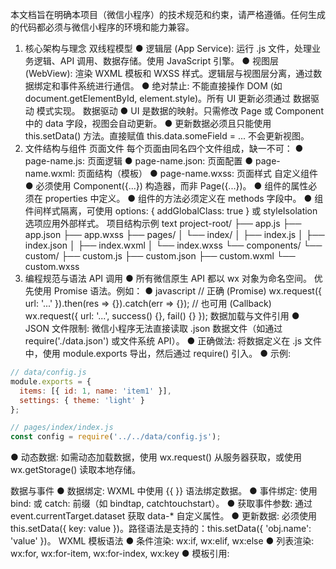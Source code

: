 本文档旨在明确本项目（微信小程序）的技术规范和约束，请严格遵循。任何生成的代码都必须与微信小程序的环境和能力兼容。
1. 核心架构与理念
双线程模型
● 逻辑层 (App Service): 运行 .js 文件，处理业务逻辑、API 调用、数据存储。使用 JavaScript 引擎。
● 视图层 (WebView): 渲染 WXML 模板和 WXSS 样式。逻辑层与视图层分离，通过数据绑定和事件系统进行通信。
● 绝对禁止: 不能直接操作 DOM (如 document.getElementById, element.style)。所有 UI 更新必须通过 数据驱动 模式实现。
数据驱动
● UI 是数据的映射。只需修改 Page 或 Component 中的 data 字段，视图会自动更新。
● 更新数据必须且只能使用 this.setData() 方法。直接赋值 this.data.someField = ... 不会更新视图。
2. 文件结构与组件
页面文件
每个页面由同名四个文件组成，缺一不可：
● page-name.js: 页面逻辑
● page-name.json: 页面配置
● page-name.wxml: 页面结构（模板）
● page-name.wxss: 页面样式
自定义组件
● 必须使用 Component({...}) 构造器，而非 Page({...})。
● 组件的属性必须在 properties 中定义。
● 组件的方法必须定义在 methods 字段中。
● 组件间样式隔离，可使用 options: { addGlobalClass: true } 或 styleIsolation 选项应用外部样式。
项目结构示例
text
project-root/
├── app.js
├── app.json
├── app.wxss
├── pages/
│   └── index/
│       ├── index.js
│       ├── index.json
│       ├── index.wxml
│       └── index.wxss
└── components/
    └── custom/
        ├── custom.js
        ├── custom.json
        ├── custom.wxml
        └── custom.wxss
3. 编程规范与语法
API 调用
● 所有微信原生 API 都以 wx 对象为命名空间。
优先使用 Promise 语法。例如：
● javascript
// 正确 (Promise)
wx.request({ url: '...' }).then(res => {}).catch(err => {});
// 也可用 (Callback)
wx.request({ url: '...', success() {}, fail() {} });
数据加载与文件引用
● JSON 文件限制: 微信小程序无法直接读取 .json 数据文件（如通过 require('./data.json') 或文件系统 API）。
● 正确做法: 将数据定义在 .js 文件中，使用 module.exports 导出，然后通过 require() 引入。
● 示例:
  ```javascript
  // data/config.js
  module.exports = {
    items: [{ id: 1, name: 'item1' }],
    settings: { theme: 'light' }
  };
  
  // pages/index/index.js
  const config = require('../../data/config.js');
  ```
● 动态数据: 如需动态加载数据，使用 wx.request() 从服务器获取，或使用 wx.getStorage() 读取本地存储。

数据与事件
● 数据绑定: WXML 中使用 {{ }} 语法绑定数据。
● 事件绑定: 使用 bind: 或 catch: 前缀（如 bindtap, catchtouchstart）。
● 获取事件参数: 通过 event.currentTarget.dataset 获取 data-* 自定义属性。
● 更新数据: 必须使用 this.setData({ key: value })。路径语法是支持的：this.setData({ 'obj.name': 'value' })。
WXML 模板语法
● 条件渲染: wx:if, wx:elif, wx:else
● 列表渲染: wx:for, wx:for-item, wx:for-index, wx:key
● 模板引用: <template is="templateName" data="{{...}}" />
WXS 使用
● WXS 是运行在视图层的脚本，不能调用大多数 wx.xxx API。
● 主要用于 WXML 中的过滤器或计算属性（如日期格式化）。
● 定义在 <wxs module="m1"> 标签内或外联 .wxs 文件。
4. 样式 (WXSS) 规范
● 尺寸单位: 优先使用 rpx（响应式像素），而非 px。
● 样式选择器: 支持大多数 CSS 选择器，但不能使用 * 通配符。
● 局部样式: 页面和组件的 WXSS 默认局部生效。App 的 app.wxss 是全局样式。
● 字体图标: 禁止使用外链 Web 字体。请使用 base64 或本地字体文件。
5. 路由与导航
● 禁止使用 <a> 标签或 window.location。
● 必须使用小程序导航 API：
  ○ wx.navigateTo({ url: '/pages/a/a' }): 保留当前页面，跳转新页面。
  ○ wx.redirectTo({ url: '' }): 关闭当前页面，跳转新页面。
  ○ wx.switchTab({ url: '' }): 跳转到 tabBar 页面。
  ○ wx.navigateBack(): 返回上一页面。
6. 网络与安全
● 服务器域名必须在[微信公众平台]后台配置。
● 开发阶段可在开发者工具中开启“不校验合法域名”进行调试。
● 所有网络请求必须使用 wx.request。
7. 性能与最佳实践
分包加载
● 项目必须配置分包以优化首屏加载。
● 在 app.json 中配置 subpackages 字段。
● TabBar 页面必须在主包中。
setData 优化
● 仅传输变化的数据：this.setData({ specificField: newValue })，避免传输大量无关数据。
● 严格控制 setData 的频率和数据量。
图片资源
● 必须对图片进行压缩。
● 使用懒加载：<image lazy-load></image>。
8. 常见 AI “幻觉”与禁忌清单
🚫 绝对禁止以下操作：
● ❌ 使用 document, window, jQuery 等浏览器特有对象。
● ❌ 操作 DOM (如 .querySelector, .innerHTML, .style)。
● ❌ 使用 require 引入未安装的 npm 包或未声明的模块。
● ❌ 在 WXML 中直接编写复杂的 JavaScript 逻辑（应使用 WXS 或计算后通过数据绑定传入）。
● ❌ 使用 iframe, WebSocket (需用 wx.connectSocket), alert, console 弹窗 (需用 wx.showModal)。
✅ 正确的做法：
● ✔️ 使用 wx 命名空间下的 API。
● ✔️ 使用 this.setData() 驱动视图更新。
● ✔️ 使用 wx.navigateTo 等进行路由跳转。
● ✔️ 使用 rpx 作为样式单位。
● ✔️ 在 app.json 中提前规划 pages 和 subpackages。
